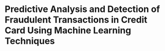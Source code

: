 # Predictive Analysis and Detection of Fraudulent Transactions in Credit Card Using Machine Learning Techniques
